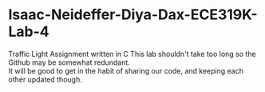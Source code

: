 # Isaac-Neideffer-Diya-Dax-ECE319K-Lab-4
Traffic Light Assignment written in C
This lab shouldn't take too long so the Github may be somewhat redundant.  
It will be good to get in the habit of sharing our code, and keeping each other updated though.
